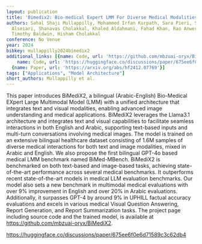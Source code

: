 ```yaml
---
layout: publication
title: 'Bimedix2: Bio-medical Expert LMM For Diverse Medical Modalities'
authors: Sahal Shaji Mullappilly, Mohammed Irfan Kurpath, Sara Pieri, Saeed Yahya
  Alseiari, Shanavas Cholakkal, Khaled Aldahmani, Fahad Khan, Rao Anwer, Salman Khan,
  Timothy Baldwin, Hisham Cholakkal
conference: No Venue
year: 2024
bibkey: mullappilly2024bimedix2
additional_links: [{name: Code, url: 'https://github.com/mbzuai-oryx/BiMediX2'}, {
    name: Code, url: 'https://huggingface.co/discussions/paper/675ee6f0e6d71589c3c62db4'},
  {name: Paper, url: 'https://arxiv.org/abs/hf2412.07769'}]
tags: ["Applications", "Model Architecture"]
short_authors: Mullappilly et al.
---
```

This paper introduces BiMediX2, a bilingual (Arabic-English) Bio-Medical EXpert Large Multimodal Model (LMM) with a unified architecture that integrates text and visual modalities, enabling advanced image understanding and medical applications. BiMediX2 leverages the Llama3.1 architecture and integrates text and visual capabilities to facilitate seamless interactions in both English and Arabic, supporting text-based inputs and multi-turn conversations involving medical images. The model is trained on an extensive bilingual healthcare dataset consisting of 1.6M samples of diverse medical interactions for both text and image modalities, mixed in Arabic and English. We also propose the first bilingual GPT-4o based medical LMM benchmark named BiMed-MBench. BiMediX2 is benchmarked on both text-based and image-based tasks, achieving state-of-the-art performance across several medical benchmarks. It outperforms recent state-of-the-art models in medical LLM evaluation benchmarks. Our model also sets a new benchmark in multimodal medical evaluations with over 9% improvement in English and over 20% in Arabic evaluations. Additionally, it surpasses GPT-4 by around 9% in UPHILL factual accuracy evaluations and excels in various medical Visual Question Answering, Report Generation, and Report Summarization tasks. The project page including source code and the trained model, is available at https://github.com/mbzuai-oryx/BiMediX2.

https://huggingface.co/discussions/paper/675ee6f0e6d71589c3c62db4